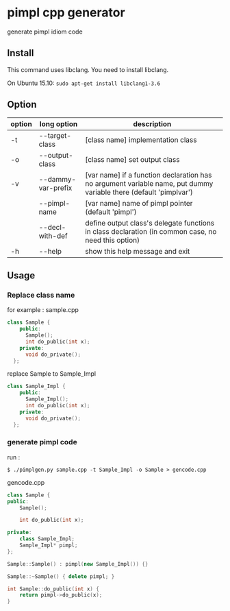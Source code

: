 # pimpl cpp generator

generate pimpl idiom code

## Install
This command uses libclang. You need to install libclang.

On Ubuntu 15.10:
``` sudo apt-get install libclang1-3.6 ```

## Option

| option | long option | description |
| -- | ------ | -- |
| -t | --target-class | [class name] implementation class |
| -o | --output-class |  [class name] set output class |
| -v | --dammy-var-prefix | [var name] if a function declaration has no argument variable name, put dummy variable there (default 'pimplvar') |
| |  --pimpl-name |  [var name] name of pimpl pointer (default 'pimpl') |
| |  --decl-with-def | define output class's delegate functions in class declaration (in common case, no need this option) |
| -h | --help |show this help message and exit |

## Usage

### Replace class name

for example : sample.cpp

``` c++
class Sample {
    public:
      Sample();
      int do_public(int x);
    private:
      void do_private();
  };
```

replace Sample to Sample_Impl

``` c++
class Sample_Impl {
    public:
      Sample_Impl();
      int do_public(int x);
    private:
      void do_private();
  };
```

### generate pimpl code

run :
```
$ ./pimplgen.py sample.cpp -t Sample_Impl -o Sample > gencode.cpp
```

gencode.cpp
``` c++
class Sample {
public:
    Sample();

    int do_public(int x);

private:
    class Sample_Impl;
    Sample_Impl* pimpl;
};

Sample::Sample() : pimpl(new Sample_Impl()) {}

Sample::~Sample() { delete pimpl; }

int Sample::do_public(int x) {
    return pimpl->do_public(x);
}
```
